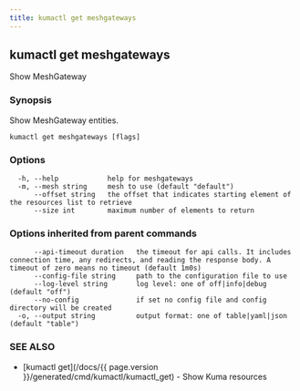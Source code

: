 ```yaml
---
title: kumactl get meshgateways
---
```

## kumactl get meshgateways

Show MeshGateway

### Synopsis

Show MeshGateway entities.

```
kumactl get meshgateways [flags]
```

### Options

```
  -h, --help            help for meshgateways
  -m, --mesh string     mesh to use (default "default")
      --offset string   the offset that indicates starting element of the resources list to retrieve
      --size int        maximum number of elements to return
```

### Options inherited from parent commands

```
      --api-timeout duration   the timeout for api calls. It includes connection time, any redirects, and reading the response body. A timeout of zero means no timeout (default 1m0s)
      --config-file string     path to the configuration file to use
      --log-level string       log level: one of off|info|debug (default "off")
      --no-config              if set no config file and config directory will be created
  -o, --output string          output format: one of table|yaml|json (default "table")
```

### SEE ALSO

* [kumactl get](/docs/{{ page.version }}/generated/cmd/kumactl/kumactl_get)	 - Show Kuma resources

